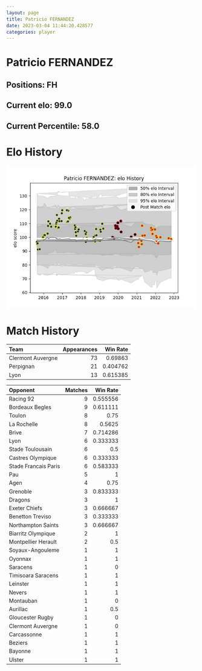 ```yaml
---  
layout: page  
title: Patricio FERNANDEZ  
date: 2023-03-04 11:44:20.428577  
categories: player  
---
```

# Patricio FERNANDEZ

## Positions: FH

## Current elo: 99.0

## Current Percentile: 58.0

# Elo History


![elo history](history_PatricioFERNANDEZ.png)
# Match History


| Team              |   Appearances |   Win Rate |
|:------------------|--------------:|-----------:|
| Clermont Auvergne |            73 |   0.69863  |
| Perpignan         |            21 |   0.404762 |
| Lyon              |            13 |   0.615385 |

| Opponent             |   Matches |   Win Rate |
|:---------------------|----------:|-----------:|
| Racing 92            |         9 |   0.555556 |
| Bordeaux Begles      |         9 |   0.611111 |
| Toulon               |         8 |   0.75     |
| La Rochelle          |         8 |   0.5625   |
| Brive                |         7 |   0.714286 |
| Lyon                 |         6 |   0.333333 |
| Stade Toulousain     |         6 |   0.5      |
| Castres Olympique    |         6 |   0.333333 |
| Stade Francais Paris |         6 |   0.583333 |
| Pau                  |         5 |   1        |
| Agen                 |         4 |   0.75     |
| Grenoble             |         3 |   0.833333 |
| Dragons              |         3 |   1        |
| Exeter Chiefs        |         3 |   0.666667 |
| Benetton Treviso     |         3 |   0.333333 |
| Northampton Saints   |         3 |   0.666667 |
| Biarritz Olympique   |         2 |   1        |
| Montpellier Herault  |         2 |   0.5      |
| Soyaux-Angouleme     |         1 |   1        |
| Oyonnax              |         1 |   1        |
| Saracens             |         1 |   0        |
| Timisoara Saracens   |         1 |   1        |
| Leinster             |         1 |   1        |
| Nevers               |         1 |   1        |
| Montauban            |         1 |   0        |
| Aurillac             |         1 |   0.5      |
| Gloucester Rugby     |         1 |   0        |
| Clermont Auvergne    |         1 |   0        |
| Carcassonne          |         1 |   1        |
| Beziers              |         1 |   1        |
| Bayonne              |         1 |   1        |
| Ulster               |         1 |   1        |